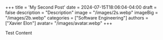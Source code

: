+++
title = 'My Second Post'
date = 2024-07-15T18:06:04-04:00
draft = false
description = "Description"
image = "/images/2s.webp"
imageBig = "/images/2b.webp"
categories = ["Software Engineering"]
authors = ["Xavier Elon"]
avatar= "/images/avatar.webp"
+++

Test Content